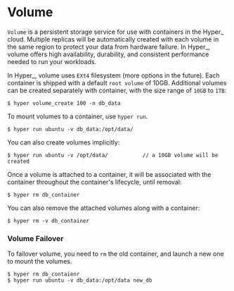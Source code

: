 # Volume

`Volume` is a persistent storage service for use with containers in the Hyper_ cloud.  Multiple replicas will be automatically created with each volume in the same region to protect your data from hardware failure. In Hyper_, volume offers high availability, durability, and consistent performance needed to run your workloads. 

In Hyper_, volume uses `EXt4` filesystem (more options in the future). Each container is shipped with a default `root volume` of 10GB. Additional volumes can be created separately with container, with the size range of `10GB` to `1TB`:

    $ hyper volume_create 100 -n db_data

To mount volumes to a container, use `hyper run`. 

    $ hyper run ubuntu -v db_data:/opt/data/
    
You can also create volumes implicitly:

    $ hyper run ubuntu -v /opt/data/           // a 10GB volume will be created
    
Once a volume is attached to a container, it will be associated with the container throughout the container's lifecycle, until removal:

    $ hyper rm db_container
    
You can also remove the attached volumes along with a container:

    $ hyper rm -v db_container

### Volume Failover

To failover volume, you need to `rm` the old container, and launch a new one to mount the volumes.

    $ hyper rm db_contaienr
    $ hyper run ubuntu -v db_data:/opt/data new_db
